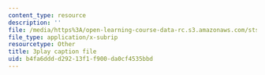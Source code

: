 ```yaml
---
content_type: resource
description: ''
file: /media/https%3A/open-learning-course-data-rc.s3.amazonaws.com/sts-050-the-history-of-mit-spring-2011/b4fa6dddd29213f1f900da0cf4535bbd_YfmVSPS7EFI.srt
file_type: application/x-subrip
resourcetype: Other
title: 3play caption file
uid: b4fa6ddd-d292-13f1-f900-da0cf4535bbd
---
```

